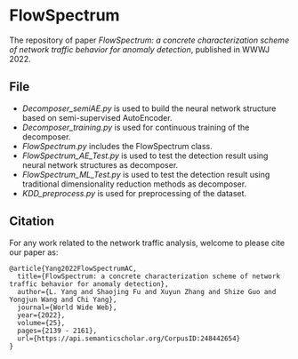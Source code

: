 # FlowSpectrum
The repository of paper *FlowSpectrum: a concrete characterization scheme of network traffic behavior for anomaly detection*, published in WWWJ 2022. 


## File

- *Decomposer_semiAE.py* is used to build the neural network structure based on semi-supervised AutoEncoder.
- *Decomposer_training.py* is used for continuous training of the decomposer.
- *FlowSpectrum.py* includes the FlowSpectrum class.
- *FlowSpectrum_AE_Test.py* is used to test the detection result using neural network structures as decomposer.
- *FlowSpectrum_ML_Test.py* is used to test the detection result using traditional dimensionality reduction methods as decomposer.
- *KDD_preprocess.py* is used for preprocessing of the dataset.

## Citation
For any work related to the network traffic analysis, welcome to please cite our paper as:
```
@article{Yang2022FlowSpectrumAC,
  title={FlowSpectrum: a concrete characterization scheme of network traffic behavior for anomaly detection},
  author={L. Yang and Shaojing Fu and Xuyun Zhang and Shize Guo and Yongjun Wang and Chi Yang},
  journal={World Wide Web},
  year={2022},
  volume={25},
  pages={2139 - 2161},
  url={https://api.semanticscholar.org/CorpusID:248442654}
}
```
